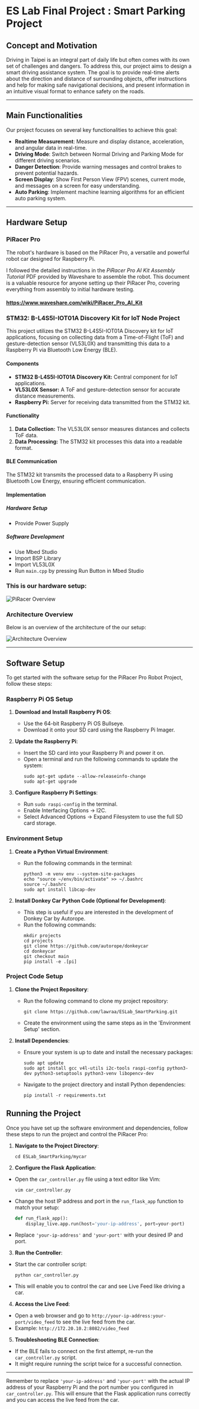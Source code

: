 # ES Lab Final Project : Smart Parking Project

## Concept and Motivation

Driving in Taipei is an integral part of daily life but often comes with its own set of challenges and dangers. To address this, our project aims to design a smart driving assistance system. The goal is to provide real-time alerts about the direction and distance of surrounding objects, offer instructions and help for making safe navigational decisions, and present information in an intuitive visual format to enhance safety on the roads.

---

## Main Functionalities

Our project focuses on several key functionalities to achieve this goal:

- **Realtime Measurement**: Measure and display distance, acceleration, and angular data in real-time.
- **Driving Mode**: Switch between Normal Driving and Parking Mode for different driving scenarios.
- **Danger Detection**: Provide warning messages and control brakes to prevent potential hazards.
- **Screen Display**: Show First Person View (FPV) scenes, current mode, and messages on a screen for easy understanding.
- **Auto Parking**: Implement machine learning algorithms for an efficient auto parking system.

---

## Hardware Setup

### PiRacer Pro
The robot's hardware is based on the PiRacer Pro, a versatile and powerful robot car designed for Raspberry Pi. 

I followed the detailed instructions in the *PiRacer Pro AI Kit Assembly Tutorial* PDF provided by Waveshare to assemble the robot. This document is a valuable resource for anyone setting up their PiRacer Pro, covering everything from assembly to initial hardware testing.

#### https://www.waveshare.com/wiki/PiRacer_Pro_AI_Kit


### STM32: B-L4S5I-IOT01A Discovery Kit for IoT Node Project

This project utilizes the STM32 B-L4S5I-IOT01A Discovery kit for IoT applications, focusing on collecting data from a Time-of-Flight (ToF) and gesture-detection sensor (VL53L0X) and transmitting this data to a Raspberry Pi via Bluetooth Low Energy (BLE).

#### Components
- **STM32 B-L4S5I-IOT01A Discovery Kit:** Central component for IoT applications.
- **VL53L0X Sensor:** A ToF and gesture-detection sensor for accurate distance measurements.
- **Raspberry Pi:** Server for receiving data transmitted from the STM32 kit.

#### Functionality
1. **Data Collection:** The VL53L0X sensor measures distances and collects ToF data.
2. **Data Processing:** The STM32 kit processes this data into a readable format.

#### BLE Communication
The STM32 kit transmits the processed data to a Raspberry Pi using Bluetooth Low Energy, ensuring efficient communication.

#### Implementation

##### Hardware Setup
- Provide Power Supply

##### Software Development
- Use Mbed Studio
- Import BSP Library
- Import VL53L0X
- Run ``` main.cpp ``` by pressing Run Button in Mbed Studio

### **This is our hardware setup:**

![PiRacer Overview](doc/hardware/PiRacer-Pro.jpg)

### Architecture Overview

Below is an overview of the architecture of the our setup:

![Architecture Overview](doc/hardware/architecture.png)

---

## Software Setup

To get started with the software setup for the PiRacer Pro Robot Project, follow these steps:

### Raspberry Pi OS Setup

1. **Download and Install Raspberry Pi OS**:
   - Use the 64-bit Raspberry Pi OS Bullseye.
   - Download it onto your SD card using the Raspberry Pi Imager.

2. **Update the Raspberry Pi**:
   - Insert the SD card into your Raspberry Pi and power it on.
   - Open a terminal and run the following commands to update the system:
     ```
     sudo apt-get update --allow-releaseinfo-change
     sudo apt-get upgrade
     ```

3. **Configure Raspberry Pi Settings**:
   - Run `sudo raspi-config` in the terminal.
   - Enable Interfacing Options -> I2C.
   - Select Advanced Options -> Expand Filesystem to use the full SD card storage.

### Environment Setup

1. **Create a Python Virtual Environment**:
   - Run the following commands in the terminal:
     ```
     python3 -m venv env --system-site-packages
     echo "source ~/env/bin/activate" >> ~/.bashrc
     source ~/.bashrc
     sudo apt install libcap-dev
     ```

2. **Install Donkey Car Python Code (Optional for Development)**:
   - This step is useful if you are interested in the development of Donkey Car by Autorope.
   - Run the following commands:
     ```
     mkdir projects
     cd projects
     git clone https://github.com/autorope/donkeycar
     cd donkeycar
     git checkout main
     pip install -e .[pi]
     ```

### Project Code Setup

1. **Clone the Project Repository**:
   - Run the following command to clone my project repository:
     ```
     git clone https://github.com/lawraa/ESLab_SmartParking.git
     ```
   - Create the environment using the same steps as in the 'Environment Setup' section.

2. **Install Dependencies**:
   - Ensure your system is up to date and install the necessary packages:
     ```
     sudo apt update
     sudo apt install gcc v4l-utils i2c-tools raspi-config python3-dev python3-setuptools python3-venv libopencv-dev
     ```
   - Navigate to the project directory and install Python dependencies:
     ```
     pip install -r requirements.txt
     ```

## Running the Project

Once you have set up the software environment and dependencies, follow these steps to run the project and control the PiRacer Pro:

1. **Navigate to the Project Directory**:
     ```
     cd ESLab_SmartParking/mycar
     ```

2. **Configure the Flask Application**:
- Open the `car_controller.py` file using a text editor like Vim:
  ```
  vim car_controller.py
  ```
- Change the host IP address and port in the `run_flask_app` function to match your setup:
  ```python
  def run_flask_app():
      display_live.app.run(host='your-ip-address', port=your-port)
  ```
- Replace `'your-ip-address'` and `'your-port'` with your desired IP and port.

3. **Run the Controller**:
- Start the car controller script:
  ```
  python car_controller.py
  ```
- This will enable you to control the car and see Live Feed like driving a car.

4. **Access the Live Feed**:
- Open a web browser and go to `http://your-ip-address:your-port/video_feed` to see the live feed from the car.
- Example: `http://172.20.10.2:8082/video_feed`

5. **Troubleshooting BLE Connection**:
- If the BLE fails to connect on the first attempt, re-run the `car_controller.py` script.
- It might require running the script twice for a successful connection.

---

Remember to replace `'your-ip-address'` and `'your-port'` with the actual IP address of your Raspberry Pi and the port number you configured in `car_controller.py`. This will ensure that the Flask application runs correctly and you can access the live feed from the car.




